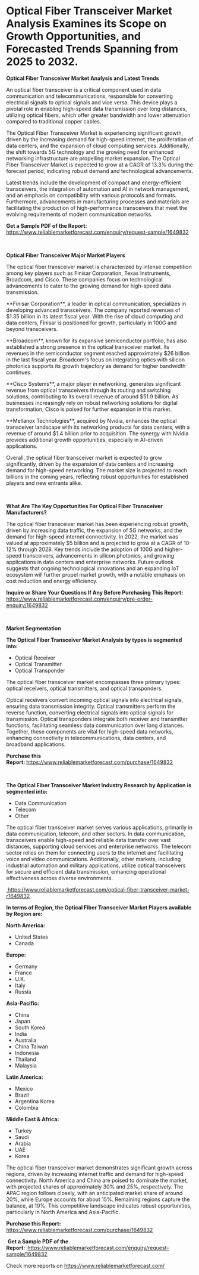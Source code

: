 <p><h1>Optical Fiber Transceiver Market Analysis Examines its Scope on Growth Opportunities, and Forecasted Trends Spanning from 2025 to 2032.</h1></p><p><strong>Optical Fiber Transceiver Market Analysis and Latest Trends</strong></p>
<p><p>An optical fiber transceiver is a critical component used in data communication and telecommunications, responsible for converting electrical signals to optical signals and vice versa. This device plays a pivotal role in enabling high-speed data transmission over long distances, utilizing optical fibers, which offer greater bandwidth and lower attenuation compared to traditional copper cables.</p><p>The Optical Fiber Transceiver Market is experiencing significant growth, driven by the increasing demand for high-speed internet, the proliferation of data centers, and the expansion of cloud computing services. Additionally, the shift towards 5G technology and the growing need for enhanced networking infrastructure are propelling market expansion. The Optical Fiber Transceiver Market is expected to grow at a CAGR of 13.3% during the forecast period, indicating robust demand and technological advancements.</p><p>Latest trends include the development of compact and energy-efficient transceivers, the integration of automation and AI in network management, and an emphasis on compatibility with various protocols and formats. Furthermore, advancements in manufacturing processes and materials are facilitating the production of high-performance transceivers that meet the evolving requirements of modern communication networks.</p></p>
<p><strong>Get a Sample PDF of the Report:&nbsp;</strong> <a href="https://www.reliablemarketforecast.com/enquiry/request-sample/1649832?utm_campaign=1766&utm_medium=2&utm_source=Github&utm_content=ia&utm_term=10022025&utm_id=optical-fiber-transceiver">https://www.reliablemarketforecast.com/enquiry/request-sample/1649832</a></p>
<p>&nbsp;</p>
<p><strong>Optical Fiber Transceiver Major Market Players</strong></p>
<p><p>The optical fiber transceiver market is characterized by intense competition among key players such as Finisar Corporation, Texas Instruments, Broadcom, and Cisco. These companies focus on technological advancements to cater to the growing demand for high-speed data transmission.</p><p>**Finisar Corporation**, a leader in optical communication, specializes in developing advanced transceivers. The company reported revenues of $1.35 billion in its latest fiscal year. With the rise of cloud computing and data centers, Finisar is positioned for growth, particularly in 100G and beyond transceivers.</p><p>**Broadcom**, known for its expansive semiconductor portfolio, has also established a strong presence in the optical transceiver market. Its revenues in the semiconductor segment reached approximately $26 billion in the last fiscal year. Broadcom's focus on integrating optics with silicon photonics supports its growth trajectory as demand for higher bandwidth continues.</p><p>**Cisco Systems**, a major player in networking, generates significant revenue from optical transceivers through its routing and switching solutions, contributing to its overall revenue of around $51.9 billion. As businesses increasingly rely on robust networking solutions for digital transformation, Cisco is poised for further expansion in this market.</p><p>**Mellanox Technologies**, acquired by Nvidia, enhances the optical transceiver landscape with its networking products for data centers, with a revenue of around $1.4 billion prior to acquisition. The synergy with Nvidia provides additional growth opportunities, especially in AI-driven applications.</p><p>Overall, the optical fiber transceiver market is expected to grow significantly, driven by the expansion of data centers and increasing demand for high-speed networking. The market size is projected to reach billions in the coming years, reflecting robust opportunities for established players and new entrants alike.</p></p>
<p>&nbsp;</p>
<p><strong>What Are The Key Opportunities For Optical Fiber Transceiver Manufacturers?</strong></p>
<p><p>The optical fiber transceiver market has been experiencing robust growth, driven by increasing data traffic, the expansion of 5G networks, and the demand for high-speed internet connectivity. In 2022, the market was valued at approximately $5 billion and is projected to grow at a CAGR of 10-12% through 2028. Key trends include the adoption of 100G and higher-speed transceivers, advancements in silicon photonics, and growing applications in data centers and enterprise networks. Future outlook suggests that ongoing technological innovations and an expanding IoT ecosystem will further propel market growth, with a notable emphasis on cost reduction and energy efficiency.</p></p>
<p><strong>Inquire or Share Your Questions If Any Before Purchasing This Report:</strong> <a href="https://www.reliablemarketforecast.com/enquiry/pre-order-enquiry/1649832?utm_campaign=1766&utm_medium=2&utm_source=Github&utm_content=ia&utm_term=10022025&utm_id=optical-fiber-transceiver">https://www.reliablemarketforecast.com/enquiry/pre-order-enquiry/1649832</a></p>
<p>&nbsp;</p>
<p><strong>Market Segmentation</strong></p>
<p><strong>The Optical Fiber Transceiver Market Analysis by types is segmented into:</strong></p>
<p><ul><li>Optical Receiver</li><li>Optical Transmitter</li><li>Optical Transponder</li></ul></p>
<p><p>The optical fiber transceiver market encompasses three primary types: optical receivers, optical transmitters, and optical transponders. </p><p>Optical receivers convert incoming optical signals into electrical signals, ensuring data transmission integrity. Optical transmitters perform the reverse function, converting electrical signals into optical signals for transmission. Optical transponders integrate both receiver and transmitter functions, facilitating seamless data communication over long distances. Together, these components are vital for high-speed data networks, enhancing connectivity in telecommunications, data centers, and broadband applications.</p></p>
<p><strong>Purchase this Report:&nbsp;</strong><a href="https://www.reliablemarketforecast.com/purchase/1649832?utm_campaign=1766&utm_medium=2&utm_source=Github&utm_content=ia&utm_term=10022025&utm_id=optical-fiber-transceiver">https://www.reliablemarketforecast.com/purchase/1649832</a></p>
<p>&nbsp;</p>
<p><strong>The Optical Fiber Transceiver Market Industry Research by Application is segmented into:</strong></p>
<p><ul><li>Data Communication</li><li>Telecom</li><li>Other</li></ul></p>
<p><p>The optical fiber transceiver market serves various applications, primarily in data communication, telecom, and other sectors. In data communication, transceivers enable high-speed and reliable data transfer over vast distances, supporting cloud services and enterprise networks. The telecom sector relies on them for connecting users to the internet and facilitating voice and video communications. Additionally, other markets, including industrial automation and military applications, utilize optical transceivers for secure and efficient data transmission, enhancing operational effectiveness across diverse environments.</p></p>
<p><a href="https://www.reliablemarketforecast.com/optical-fiber-transceiver-market-r1649832?utm_campaign=1766&utm_medium=2&utm_source=Github&utm_content=ia&utm_term=10022025&utm_id=optical-fiber-transceiver">&nbsp;https://www.reliablemarketforecast.com/optical-fiber-transceiver-market-r1649832</a></p>
<p><strong>In terms of Region, the Optical Fiber Transceiver Market Players available by Region are:</strong></p>
<p>
    <p> <strong> North America: </strong>
        <ul>
            <li>United States</li>
            <li>Canada</li>
        </ul>
        </p> 
    <p> <strong> Europe: </strong>
        <ul>
            <li>Germany</li>
            <li>France</li>
            <li>U.K.</li>
            <li>Italy</li>
            <li>Russia</li>
        </ul>
        </p> 
    <p> <strong> Asia-Pacific: </strong>
        <ul>
            <li>China</li>
            <li>Japan</li>
            <li>South Korea</li>
            <li>India</li>
            <li>Australia</li>
            <li>China Taiwan</li>
            <li>Indonesia</li>
            <li>Thailand</li>
            <li>Malaysia</li>
        </ul>
        </p> 
    <p> <strong> Latin America: </strong>
        <ul>
            <li>Mexico</li>
            <li>Brazil</li>
            <li>Argentina Korea</li>
            <li>Colombia</li>
        </ul>
        </p> 
    <p> <strong> Middle East & Africa: </strong>
        <ul>
            <li>Turkey</li>
            <li>Saudi</li>
            <li>Arabia</li>
            <li>UAE</li>
            <li>Korea</li>
        </ul>
    </p>
    </p>
<p><p>The optical fiber transceiver market demonstrates significant growth across regions, driven by increasing internet traffic and demand for high-speed connectivity. North America and China are poised to dominate the market, with projected shares of approximately 30% and 25%, respectively. The APAC region follows closely, with an anticipated market share of around 20%, while Europe accounts for about 15%. Remaining regions capture the balance, at 10%. This competitive landscape indicates robust opportunities, particularly in North America and Asia-Pacific.</p></p>
<p><strong>Purchase this Report: </strong><a href="https://www.reliablemarketforecast.com/purchase/1649832?utm_campaign=1766&utm_medium=2&utm_source=Github&utm_content=ia&utm_term=10022025&utm_id=optical-fiber-transceiver">https://www.reliablemarketforecast.com/purchase/1649832</a></p>
<p>&nbsp;<strong>Get a Sample PDF of the Report:&nbsp;&nbsp;</strong><a href="https://www.reliablemarketforecast.com/enquiry/request-sample/1649832?utm_campaign=1766&utm_medium=2&utm_source=Github&utm_content=ia&utm_term=10022025&utm_id=optical-fiber-transceiver">https://www.reliablemarketforecast.com/enquiry/request-sample/1649832</a></p>
<p><strong></strong></p>
<p>Check more reports on <a href="https://www.reliablemarketforecast.com/?utm_campaign=1766&utm_medium=2&utm_source=Github&utm_content=ia&utm_term=10022025&utm_id=optical-fiber-transceiver">https://www.reliablemarketforecast.com/</a></p>